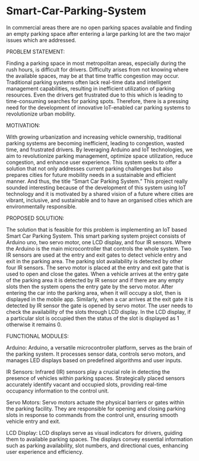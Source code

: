 # Smart-Car-Parking-System
In commercial areas there are no open parking spaces available and finding an empty parking space after entering a large parking lot are the two major issues which are addressed.

PROBLEM STATEMENT:

Finding a parking space in most metropolitan areas, especially during the rush hours, is difficult for drivers. Difficulty arises from not knowing where the available spaces, may be at that time traffic congestion may occur. Traditional parking systems often lack real-time data and intelligent management capabilities, resulting in inefficient utilization of parking resources. Even the drivers get frustrated due to this which is leading to time-consuming searches for parking spots. Therefore, there is a pressing need for the development of innovative IoT-enabled car parking systems to revolutionize urban mobility.

MOTIVATION:

With growing urbanization and increasing vehicle ownership, traditional parking systems are   becoming inefficient, leading to congestion, wasted time, and frustrated drivers. By leveraging Arduino and IoT technologies, we aim to revolutionize parking management, optimize space utilization, reduce congestion, and enhance user experience. This system seeks to offer a solution that not only addresses current parking challenges but also prepares cities for future mobility needs in a sustainable and efficient manner. And thus, the title “Smart Car Parking System.” This project really sounded interesting because of the development of this system using IoT technology and it is motivated by a shared vision of a future where cities are vibrant, inclusive, and sustainable and to have an organised cities which are environmentally responsible.

PROPOSED SOLUTION:

The solution that is feasible for this problem is implementing an IoT based Smart Car Parking System. This smart parking system project consists of Arduino uno, two servo motor, one LCD display, and four IR sensors. Where the Arduino is the main microcontroller that controls the whole system. Two IR sensors are used at the entry and exit gates to detect vehicle entry and exit in the parking area. The parking slot availability is detected by other four IR sensors. The servo motor is placed at the entry and exit gate that is used to open and close the gates. When a vehicle arrives at the entry gate of the parking area it is detected by IR sensor and if there are any empty slots then the system opens the entry gate by the servo motor. After entering the car into the parking area, when it will occupy a slot, then is displayed in the mobile app. Similarly, when a car arrives at the exit gate it is detected by IR sensor the gate is opened by servo motor. 
The user needs to check the availability of the slots through LCD display. In the LCD display, if a particular slot is occupied then the status of the slot is displayed as 1 otherwise it remains 0. 

FUNCTIONAL MODULES:

Arduino: Arduino, a versatile microcontroller platform, serves as the brain of the parking system. It processes sensor data, controls servo motors, and manages LED displays based on predefined algorithms and user inputs.

IR Sensors: Infrared (IR) sensors play a crucial role in detecting the presence of vehicles within parking spaces. Strategically placed sensors accurately identify vacant and occupied slots, providing real-time occupancy information to the control unit.

Servo Motors: Servo motors actuate the physical barriers or gates within the parking facility. They are responsible for opening and closing parking slots in response to commands from the control unit, ensuring smooth vehicle entry and exit.

LCD Display: LCD displays serve as visual indicators for drivers, guiding them to available parking spaces. The displays convey essential information such as parking availability, slot numbers, and directional cues, enhancing user experience and efficiency.
